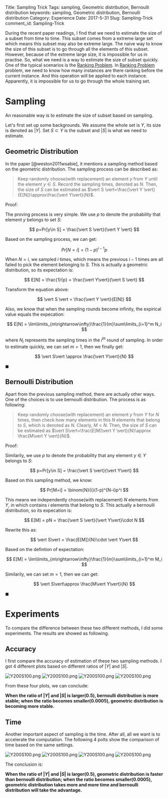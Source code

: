 Title: Sampling Trick
Tags: sampling, Geometric distribution, Bernoulli distribution
keywords: sampling, Geometric distribution, Bernoulli distribution
Category: Experience
Date: 2017-5-31
Slug: Sampling-Trick
comment_id: Sampling-Trick

During the recent paper readings, I find that we need to
estimate the size of a subset from time to time.  This
subset comes from a extreme large set which means this
subset may also be extreme large.  The naive way to know the
size of this subset is to go through all the elements of
this subset.  However, because of the extreme large size, it
is impossible for us in practise.  So, what we need is a way
to estimate the size of subset quickly.  One of the typical
scenarios is the [Ranking Problem][].  In [Ranking
Problem][] problem, we need to know how many instances are
there ranking before the current instance.  And this
operation will be applied to each instance.  Apparently, it
is impossible for us to go through the whole training set.

# Sampling

An reasonable way is to estimate the size of subset based on sampling.

Let's first set up some backgrounds.  We assume the whole set is $Y$, its size
is denoted as $\vert Y\vert$.  Set $S\subset Y$ is the subset and $\vert
S\vert$ is what we need to estimate.

## Geometric Distribution

In the paper [@weston2011wsabie], it mentions a sampling method based on the geometric distribution.
The sampling process can be described as:

> Keep randomly choose(with replacement) an element $y$ from $Y$ until the element $y\in S$.
> Record the sampling times, denoted as $N$.
> Then, the size of $S$ can be estimated as $\vert S \vert=\frac{\vert Y \vert}{E[N]}\approx\frac{\vert Y\vert}{N}$.

Proof:

The proving process is very simple.
We use $p$ to denote the probability that element $y$ belongs to set $S$:

$$
p=Pr[y\in S] = \frac{\vert S \vert}{\vert Y \vert}
$$

Based on the sampling process, we can get:

$$
Pr[N=i]=(1-p)^{i-1}p
$$

When $N=i$, we sampled $i$ times, which means the previous $i-1$ times are all failed to pick the element belonging to $S$.
This is actually a geometric distribution, so its expectation is:

$$
E[N] = \frac{1}{p} = \frac{\vert Y\vert}{\vert S \vert}
$$

Transform the equation above:

$$
\vert S \vert = \frac{\vert Y \vert}{E[N]}
$$

Also, we know that when the sampling rounds  become infinity, the expirical value equals the expecation:


$$
E[N] = \lim\limits_{m\rightarrow\infty}\frac{1}{m}\sum\limits_{i=1}^m N_i
$$

where $N_i$ represents the sampling times in the $i^{th}$ round of sampling.
In order to estimate quickly, we can set $m=1$, then we finally get:

$$
\vert S\vert \approx \frac{\vert Y\vert}{N}
$$

$\blacksquare$

## Bernoulli Distribution

Apart from the previous sampling method, there are actually other ways.
One of the choices is to use bernoulli distribution.
The process is as following:

> Keep randomly choose(with replacement) an element $y$ from $Y$ for $N$ times, then check how many elements in this $N$ elements that belong to $S$, which is denoted as $N$.
> Clearly, $M < N$.
> Then, the size of $S$ can be estimated as $\vert S\vert=\frac{E[M]\vert Y \vert}{N}\approx \frac{M\vert Y \vert}{N}$.

Proof:

Similarily, we use $p$ to denote the probability that any element $y\in Y$ belongs to $S$:

$$
p=Pr[y\in S] = \frac{\vert S \vert}{\vert Y\vert}
$$

Based on this sampling method, we know:

$$
Pr[M=i] = \binom{N}{i}(1-p)^{N-i}p^i
$$

This means we independently choose(with replacement) $N$ elements from $Y$, in which contains $i$ elements that belong to $S$.
This actually a bernoulli distribution, so its expecation is:

$$
E[M] = pN = \frac{\vert S \vert}{\vert Y\vert}\cdot N
$$

Rewrite this as:

$$
\vert S\vert = \frac{E[M]}{N}\cdot \vert Y\vert
$$

Based on the defintion of expectation:


$$
E[M] = \lim\limits_{m\rightarrow\infty}\frac{1}{m}\sum\limits_{i=1}^m M_i
$$

Similarily, we can set $m=1$, then we can get:

$$
\vert S\vert\approx \frac{M\vert Y\vert}{N}
$$

$\blacksquare$

# Experiments

To compare the difference between these two different methods, I did some experiments.
The results are showed as following.

## Accuracy

I first compare the accuracy of estimation of these two sampling methods.
I got 4 different plots based on different ratios of $\vert Y\vert$ and $\vert S \vert$.

![Y200S100.png]({static}/images/Y200S100.png)
![Y200S100.png]({static}/images/Y2000S100.png)
![Y200S100.png]({static}/images/Y20000S100.png)
![Y200S100.png]({static}/images/Y200000S100.png)

From these four plots, we can conclude:

**When the ratio of $\vert Y\vert$ and $\vert S \vert$ is larger($0.5$), bernoulli distribution is more stable; when the ratio becomes smaller($0.0005$), geometric distribution is becoming more stable.**


## Time

Another important aspect of sampling is the time.
After all, all we want is to accelerate the computation.
The following 4 polts show the comparison of time based on the same settings.

![Y200S100.png]({static}/images/timeY200S100.png)
![Y200S100.png]({static}/images/timeY2000S100.png)
![Y200S100.png]({static}/images/timeY20000S100.png)
![Y200S100.png]({static}/images/timeY200000S100.png)

The conclusion is:

**When the ratio of $\vert Y\vert$ and $\vert S \vert$ is larger($0.5$), geometric  distribution is faster than bernoulli distribution; when the ratio becomes smaller($0.0005$), geometric distribution takes more and more time and bernoulli distribution will take the advantage.**

[Ranking Problem]: https://en.wikipedia.org/wiki/Learning_to_rank


